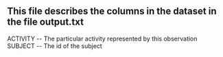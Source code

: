 ## This file describes the columns in the dataset in the file output.txt

ACTIVITY -- The particular activity represented by this observation
SUBJECT -- The id of the subject 
